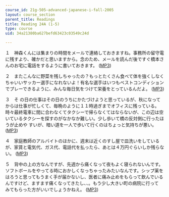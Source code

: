 ```yaml
---
course_id: 21g-505-advanced-japanese-i-fall-2005
layout: course_section
parent_title: Readings
title: Reading 24A (1-5)
type: course
uid: 34a21380ba627befd63423c03549c24d

---
```


１　神森くんには集まりの時間をメールで連絡しておきますね。事務所の留守電に残すより、確かだと思いますから。念のため、メールを読んだ後ですぐ橋本さんのお宅に電話をするように書いておきます。 ([MP3](/ans7870/21f/21f.505/f05/audio/Lesson24A-1.mp3))

２　またこんなに野菜を残しちゃったの？もっとたくさん食べて体を強くしなくちゃいいサッカー選手になれないよ！有名な選手はいつもベストコンディションでプレーできるように、みんな毎日気をつけて栄養をとっているんだよ。 ([MP3](/ans7870/21f/21f.505/f05/audio/Lesson24A-2.mp3))

３　そ の日の仕事はその日のうちにかたづけようと思っているが、秋になってからは仕事が忙しくて、毎晩のように１１時過ぎまでオフィスに残っている。時々最終電車に間に合わなくてタクシーで帰らなくてはならないが、この辺は空いているタクシーを探すのがなかなか難しい。少し歩いて橋の反対側に行ったほうが止めや すいが、暗い道を一人で歩いて行くのはちょっと気持ちが悪い。 ([MP3](/ans7870/21f/21f.505/f05/audio/Lesson24A-3.mp3))

４　家庭教師のアルバイトのほかに、週末は近くのすし屋で皿洗いをしているが、家賃と電気代、ガス代、電話代を払ったら、あとは４万円ぐらいしか残らない。 ([MP3](/ans7870/21f/21f.505/f05/audio/Lesson24A-4.mp3))

５　背中の上の方なんですが、先週から痛くなって夜もよく寝られないんです。ソフトボールをやってる時におかしくなっちゃったみたいなんです。シップ薬をはろうと思ってもうまく手が届かないし、医者に痛み止めをもらって飲んでいるんですけど、ますます痛くなってきたし、、。もう少し大きい町の病院に行って みてもらった方がいいでしょうかねえ。 ([MP3](/ans7870/21f/21f.505/f05/audio/Lesson24A-5.mp3))